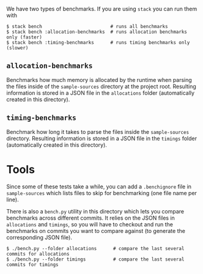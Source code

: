 We have two types of benchmarks. If you are using `stack` you can run them with

```
$ stack bench                         # runs all benchmarks
$ stack bench :allocation-benchmarks  # runs allocation benchmarks only (faster)
$ stack bench :timing-benchmarks      # runs timing benchmarks only (slower)
```

## `allocation-benchmarks`

Benchmarks how much memory is allocated by the runtime when parsing the files inside of the
`sample-sources` directory at the project root. Resulting information is stored in a JSON file in
the `allocations` folder (automatically created in this directory).

## `timing-benchmarks`

Benchmark how long it takes to parse the files inside the `sample-sources` directory. Resulting
information is stored in a JSON file in the `timings` folder (automatically created in this
directory).

# Tools

Since some of these tests take a while, you can add a `.benchignore` file in `sample-sources` which
lists files to skip for benchmarking (one file name per line). 

There is also a `bench.py` utility in this directory which lets you compare benchmarks across
different commits. It relies on the JSON files in `allocations` and `timings`, so you will have to
checkout and run the benchmarks on commits you want to compare against (to generate the 
corresponding JSON file).

```
$ ./bench.py --folder allocations      # compare the last several commits for allocations
$ ./bench.py --folder timings          # compare the last several commits for timings
```

